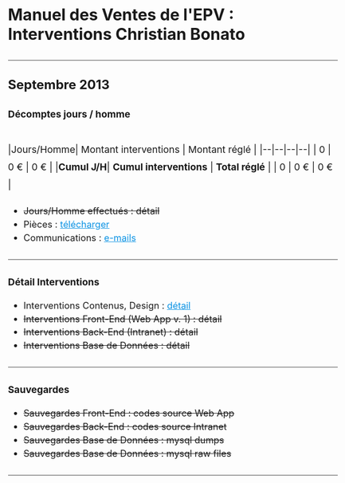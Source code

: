 # Manuel des Ventes de l'EPV : Interventions Christian Bonato

---

## **Septembre 2013**  

### Décomptes jours / homme

|Jours/Homme| Montant interventions | Montant réglé |
|--|--|--|--|
| 0 | 0 € | 0 € |
|**Cumul J/H**| **Cumul interventions** | **Total réglé** |
| 0 | 0 € | 0 € |


 - ~~Jours/Homme effectués : détail~~
 - Pièces : [télécharger](https://drive.google.com/file/d/1BpLAAdtNL1i7qtbb6kKXkxv2xc182yYW/view?usp=sharing)
 - Communications : [e-mails](http://ns367573.ovh.net/castle_intranet/utilities/emails_by_category/2013-09)

---

### Détail Interventions

- Interventions Contenus, Design : [détail](http://ns367573.ovh.net/castle_intranet/utilities/reorganiser/design/2013-09)  
 - ~~Interventions Front-End  (Web App v. 1) : détail~~
 - ~~Interventions Back-End (Intranet) : détail~~
 - ~~Interventions Base de Données : détail~~

---

### Sauvegardes

 - ~~Sauvegardes Front-End : codes source Web App~~
 - ~~Sauvegardes Back-End : codes source Intranet~~
 - ~~Sauvegardes Base de Données : mysql dumps~~
 - ~~Sauvegardes Base de Données : mysql raw files~~

---

<script src="https://code.jquery.com/jquery-3.2.1.min.js"></script>

<script>
  
  $(document).ready(function(){
  
$('a').attr('target','_blank');
  
// force PDF Files to open in new window
    $('a[href$=".pdf"]').attr('target', '_blank');
  });
  
</script>

<style>
body{
  font-size: 1.15rem;
  }
  
  .inner{
      max-width: 75vw;
  }
  
  h1 {
    margin-top: 3rem;
    font-size: 2rem;
}  

h2 {
    margin-top: 2rem;
    font-size: 1.6rem;
} 

h3 {
    margin-top: 2rem;
    font-size: 1.2rem;
} 

p{
  margin-top: 2.6rem;
  font-size:1.2rem;
  line-height: 2.2rem;
  }
  
 hr {
    height: initial;
    margin-bottom: 0.5rem;
    margin-top: 2rem;
    border: 1px solid #999;
    background: none;
}

li{
padding-top: 0.3rem;
}

a{
color:#0c93e4;
text-decoration: underline;
}

a:visited {
  color: purple;
}

#header_wrap{
display:none;
}

#main_content_wrap{
padding-bottom: 6rem;
}

#footer_wrap{
display:none;
}
</style>
